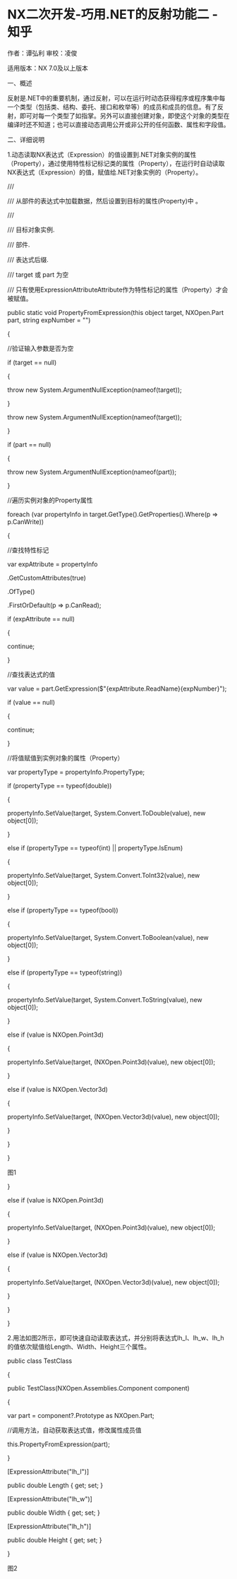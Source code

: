 # NX二次开发-巧用.NET的反射功能二 - 知乎
作者：谭弘利 审校：凌俊

适用版本：NX 7.0及以上版本

一、概述

反射是.NET中的重要机制，通过反射，可以在运行时动态获得程序或程序集中每一个类型（包括类、结构、委托、接口和枚举等）的成员和成员的信息。有了反射，即可对每一个类型了如指掌。另外可以直接创建对象，即使这个对象的类型在编译时还不知道；也可以直接动态调用公开或非公开的任何函数、属性和字段值。

二、详细说明

1.动态读取NX表达式（Expression）的值设置到.NET对象实例的属性（Property），通过使用特性标记标记类的属性（Property），在运行时自动读取NX表达式（Expression）的值，赋值给.NET对象实例的（Property）。

/// <summary>

/// 从部件的表达式中加载数据，然后设置到目标的属性(Property)中 。

/// </summary>

/// <param name="target">目标对象实例.</param>

/// <param name="part">部件.</param>

/// <param name="expNumber">表达式后缀.</param>

/// <exception cref="System.ArgumentNullException"> target 或 part 为空 </exception>

/// <remarks> 只有使用ExpressionAttributeAttribute作为特性标记的属性（Property）才会被赋值。 </remarks>

public static void PropertyFromExpression(this object target, NXOpen.Part part, string expNumber = "")

{

//验证输入参数是否为空

if (target == null)

{

throw new System.ArgumentNullException(nameof(target));

}

throw new System.ArgumentNullException(nameof(target));

}

if (part == null)

{

throw new System.ArgumentNullException(nameof(part));

}

//遍历实例对象的Property属性

foreach (var propertyInfo in target.GetType().GetProperties().Where(p => p.CanWrite))

{

//查找特性标记

var expAttribute = propertyInfo

.GetCustomAttributes(true)

.OfType<ExpressionAttributeAttribute>()

.FirstOrDefault(p => p.CanRead);

if (expAttribute == null)

{

continue;

}

//查找表达式的值

var value = part.GetExpression($"{expAttribute.ReadName}{expNumber}");

if (value == null)

{

continue;

}

//将值赋值到实例对象的属性（Property）

var propertyType = propertyInfo.PropertyType;

if (propertyType == typeof(double))

{

propertyInfo.SetValue(target, System.Convert.ToDouble(value), new object\[0\]);

}

else if (propertyType == typeof(int) || propertyType.IsEnum)

{

propertyInfo.SetValue(target, System.Convert.ToInt32(value), new object\[0\]);

}

else if (propertyType == typeof(bool))

{

propertyInfo.SetValue(target, System.Convert.ToBoolean(value), new object\[0\]);

}

else if (propertyType == typeof(string))

{

propertyInfo.SetValue(target, System.Convert.ToString(value), new object\[0\]);

}

else if (value is NXOpen.Point3d)

{

propertyInfo.SetValue(target, (NXOpen.Point3d)(value), new object\[0\]);

}

else if (value is NXOpen.Vector3d)

{

propertyInfo.SetValue(target, (NXOpen.Vector3d)(value), new object\[0\]);

}

}

}

图1

}

else if (value is NXOpen.Point3d)

{

propertyInfo.SetValue(target, (NXOpen.Point3d)(value), new object\[0\]);

}

else if (value is NXOpen.Vector3d)

{

propertyInfo.SetValue(target, (NXOpen.Vector3d)(value), new object\[0\]);

}

}

}

2.用法如图2所示，即可快速自动读取表达式，并分别将表达式lh\_l、lh\_w、lh\_h的值依次赋值给Length、Width、Height三个属性。

public class TestClass

{

public TestClass(NXOpen.Assemblies.Component component)

{

var part = component?.Prototype as NXOpen.Part;

//调用方法，自动获取表达式值，修改属性成员值

this.PropertyFromExpression(part);

}

\[ExpressionAttribute("lh\_l")\]

public double Length { get; set; }

\[ExpressionAttribute("lh\_w")\]

public double Width { get; set; }

\[ExpressionAttribute("lh\_h")\]

public double Height { get; set; }

}

图2